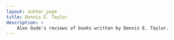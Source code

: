```yaml
---
layout: author_page
title: Dennis E. Taylor
description: >
    Alex Gude's reviews of books written by Dennis E. Taylor.
---
```

